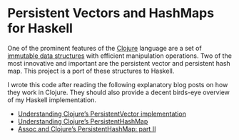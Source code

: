 Persistent Vectors and HashMaps for Haskell
===========================================

One of the prominent features of the [Clojure][1] language are a set of
[immutable data structures][2] with efficient manipulation operations.  Two of
the most innovative and important are the persistent vector and persistent hash
map.  This project is a port of these structures to Haskell.

I wrote this code after reading the following explanatory blog posts on how they
work in Clojure.  They should also provide a decent birds-eye overview of my
Haskell implementation.

*   [Understanding Clojure’s PersistentVector implementation](http://blog.higher-order.net/2009/02/01/understanding-clojures-persistentvector-implementation/)
*   [Understanding Clojure’s PersistentHashMap](http://blog.higher-order.net/2009/09/08/understanding-clojures-persistenthashmap-deftwice/)
*   [Assoc and Clojure’s PersistentHashMap: part II](http://blog.higher-order.net/2010/08/16/assoc-and-clojures-persistenthashmap-part-ii/)


[1]: http://clojure.org/
[2]: http://clojure.org/datatypes
